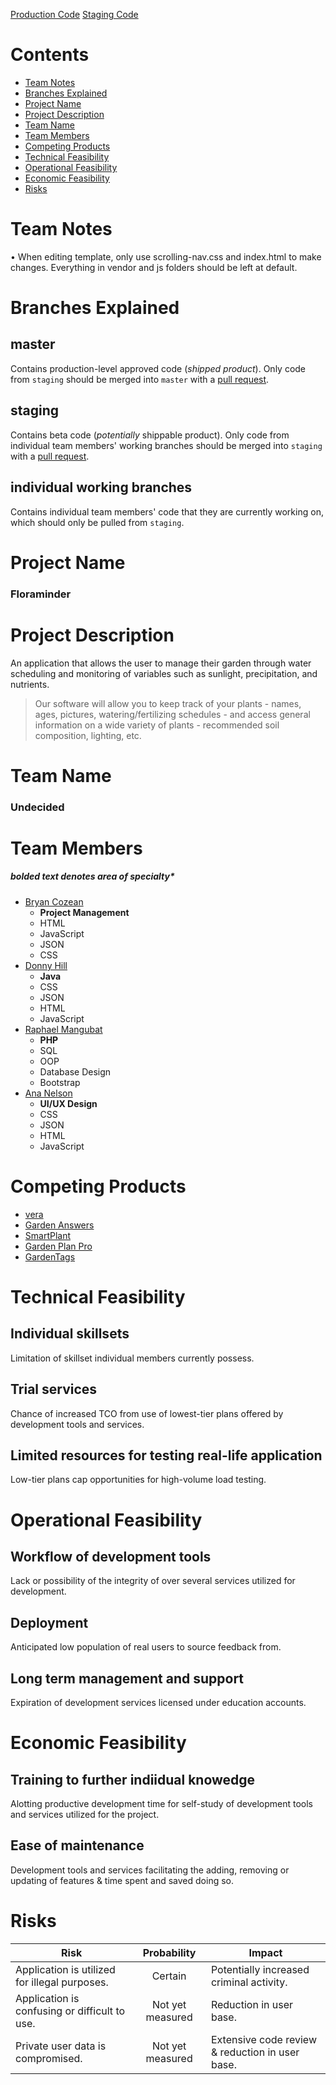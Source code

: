 [Production Code](http://floraminder.company/production/)
[Staging Code](http://floraminder.company/staging/)

# Contents
* [Team Notes](https://github.com/nelanab/planttracker#team-notes)
* [Branches Explained](https://github.com/nelanab/planttracker#branches-explained)
* [Project Name](https://github.com/nelanab/planttracker#project-name)
* [Project Description](https://github.com/nelanab/planttracker#project-description)
* [Team Name](https://github.com/nelanab/planttracker#team-name)
* [Team Members](https://github.com/nelanab/planttracker#team-members)
* [Competing Products](https://github.com/nelanab/planttracker#competing-products)
* [Technical Feasibility](https://github.com/nelanab/planttracker#technical-feasibility)
* [Operational Feasibility](https://github.com/nelanab/planttracker#operational-feasibility)
* [Economic Feasibility](https://github.com/nelanab/planttracker#economic-feasibility)
* [Risks](https://github.com/nelanab/planttracker#risks)

# Team Notes
• When editing template, only use scrolling-nav.css and index.html to make changes. Everything in vendor and js folders should be left at default.

# Branches Explained
## master
Contains production-level approved code (_shipped product_). Only code from `staging` should be merged into `master` with a [pull request](https://github.com/nelanab/planttracker/compare/master...staging?expand=1).
## staging
Contains beta code (_potentially_ shippable product). Only code from individual team members' working branches should be merged into `staging` with a [pull request](https://github.com/nelanab/planttracker/compare/staging...).
## individual working branches
Contains individual team members' code that they are currently working on, which should only be pulled from `staging`.

# Project Name
### Floraminder

# Project Description
An application that allows the user to manage their garden through water scheduling and monitoring of variables such as sunlight, precipitation, and nutrients.
> Our software will allow you to keep track of your plants - names, ages, pictures, watering/fertilizing schedules - and access general information on a wide variety of plants - recommended soil composition, lighting, etc.

# Team Name
### Undecided

# Team Members
##### bolded text denotes area of specialty*
* [Bryan Cozean](https://github.com/cozean)
    * **Project Management**
    * HTML
    * JavaScript
    * JSON
    * CSS
* [Donny Hill](https://github.com/FlameDiffusion)
    * **Java**
    * CSS
    * JSON
    * HTML
    * JavaScript
* [Raphael Mangubat](https://github.com/raphkris)
    * **PHP**
    * SQL
    * OOP
    * Database Design
    * Bootstrap
* [Ana Nelson](https://github.com/nelanab)
    * **UI/UX Design**
    * CSS
    * JSON
    * HTML
    * JavaScript

# Competing Products
* [vera](veraplantcareapp.com)
* [Garden Answers](gardenanswers.com)
* [SmartPlant](smartplantapp.com)
* [Garden Plan Pro](gardenplanpro.com)
* [GardenTags](gardentags.com)

# Technical Feasibility
## Individual skillsets
Limitation of skillset individual members currently possess.
## Trial services
Chance of increased TCO from use of lowest-tier plans offered by development tools and services.
## Limited resources for testing real-life application
Low-tier plans cap opportunities for high-volume load testing.

# Operational Feasibility
## Workflow of development tools
Lack or possibility of the integrity of over several services utilized for development.
## Deployment
Anticipated low population of real users to source feedback from.
## Long term management and support
Expiration of development services licensed under education accounts.

# Economic Feasibility
## Training to further indiidual knowedge
Alotting productive development time for self-study of development tools and services utilized for the project.
## Ease of maintenance
Development tools and services facilitating the adding, removing or updating of features & time spent and saved doing so.

# Risks
Risk | Probability | Impact
-|:-:|-
Application is utilized for illegal purposes. | Certain | Potentially increased criminal activity.
Application is confusing or difficult to use. | Not yet measured | Reduction in user base.
Private user data is compromised. | Not yet measured | Extensive code review & reduction in user base.